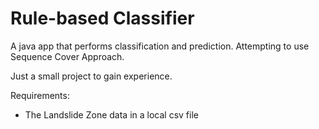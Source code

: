 Rule-based Classifier
===================

A java app that performs classification and prediction. Attempting to use Sequence Cover Approach. 

Just a small project to gain experience.

Requirements:

* The Landslide Zone data in a local csv file
